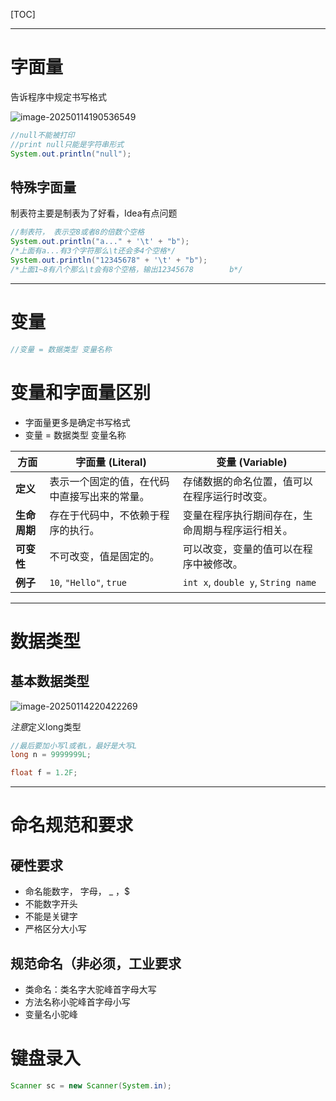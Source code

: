 [TOC]



----

# 字面量

告诉程序中规定书写格式

![image-20250114190536549](https://cdn.jsdelivr.net/gh/imtsq/My_Pic/image-20250114190536549.png)

```java
//null不能被打印
//print null只能是字符串形式
System.out.println("null");
```

## 特殊字面量

制表符主要是制表为了好看，Idea有点问题

```java
//制表符， 表示空8或者8的倍数个空格
System.out.println("a..." + '\t' + "b");
/*上面有a...有3个字符那么\t还会多4个空格*/
System.out.println("12345678" + '\t' + "b");
/*上面1~8有八个那么\t会有8个空格，输出12345678        b*/
```

---

# 变量

```java
//变量 = 数据类型 变量名称
```

# 变量和字面量区别

- 字面量更多是确定书写格式
- 变量 = 数据类型 变量名称

| 方面         | 字面量 (Literal)                             | 变量 (Variable)                                  |
| ------------ | -------------------------------------------- | ------------------------------------------------ |
| **定义**     | 表示一个固定的值，在代码中直接写出来的常量。 | 存储数据的命名位置，值可以在程序运行时改变。     |
| **生命周期** | 存在于代码中，不依赖于程序的执行。           | 变量在程序执行期间存在，生命周期与程序运行相关。 |
| **可变性**   | 不可改变，值是固定的。                       | 可以改变，变量的值可以在程序中被修改。           |
| **例子**     | `10`, `"Hello"`, `true`                      | `int x`, `double y`, `String name`               |



---

# 数据类型

## 基本数据类型

![image-20250114220422269](https://cdn.jsdelivr.net/gh/imtsq/My_Pic/image-20250114220422269.png)

*注意*定义long类型

```java
//最后要加小写l或者L，最好是大写L
long n = 9999999L;

float f = 1.2F;
```

---

# 命名规范和要求

## 硬性要求

- 命名能数字， 字母，  _ ，$
- 不能数字开头
- 不能是关键字
- 严格区分大小写

## 规范命名（非必须，工业要求

- 类命名：类名字大驼峰首字母大写
- 方法名称小驼峰首字母小写
- 变量名小驼峰



# 键盘录入

```java
Scanner sc = new Scanner(System.in);

```

